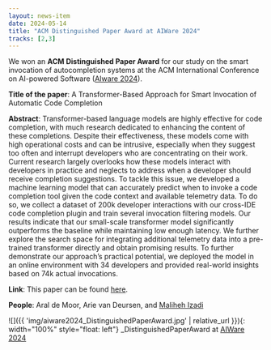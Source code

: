 ```yaml
---
layout: news-item
date: 2024-05-14
title: "ACM Distinguished Paper Award at AIWare 2024"
tracks: [2,3]
---
```


We won an **ACM Distinguished Paper Award** for our study on the smart invocation of autocompletion systems at the ACM International Conference on AI-powered Software ([AIware 2024][aiwareconf]).

**Title of the paper**: A Transformer-Based Approach for Smart Invocation of Automatic Code Completion

**Abstract**: Transformer-based language models are highly effective for code completion, with much research dedicated to enhancing the content of these completions. Despite their effectiveness, these models come with high operational costs and can be intrusive, especially when they suggest too often and interrupt developers who are concentrating on their work. Current research largely overlooks how these models interact with developers in practice and neglects to address when a developer should receive completion suggestions. To tackle this issue, we developed a machine learning model that can accurately predict when to invoke a code completion tool given the code context and available telemetry data. To do so, we collect a dataset of 200k developer interactions with our cross-IDE code completion plugin and train several invocation filtering models. Our results indicate that our small-scale transformer model significantly outperforms the baseline while maintaining low enough latency. We further explore the search space for integrating additional telemetry data into a pre-trained transformer directly and obtain promising results. To further demonstrate our approach’s practical potential, we deployed the model in an online environment with 34 developers and provided real-world insights based on 74k actual invocations.

**Link**: This paper can be found [here][aiware-paper].

**People**: Aral de Moor, Arie van Deursen, and [Maliheh Izadi][mali]

![]({{ 'img/aiware2024_DistinguishedPaperAward.jpg' | relative_url }}){: width="100%" style="float: left"}
_DistinguishedPaperAward at [AIWare 2024][aiwareconf]

[aiware-paper]: https://dl.acm.org/doi/abs/10.1145/3664646.3664760
[aiwareconf]: https://2024.aiwareconf.org/
[mali]: https://malihehizadi.github.io/PersonalWebsite/
